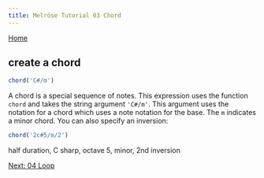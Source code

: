 ```yaml
---
title: Melrōse Tutorial 03 Chord
---
```


[Home](https://emicklei.github.io/melrose)

## create a chord

```javascript
chord('C#/m')
```

A chord is a special sequence of notes.
This expression uses the function `chord` and takes the string argument `'C#/m'`.
This argument uses the notation for a chord which uses a note notation for the base.
The `m` indicates a minor chord.
You can also specify an inversion:

```javascript
chord('2c#5/m/2')
```

half duration, C sharp, octave 5, minor, 2nd inversion

[Next: 04 Loop](04-loop.html)